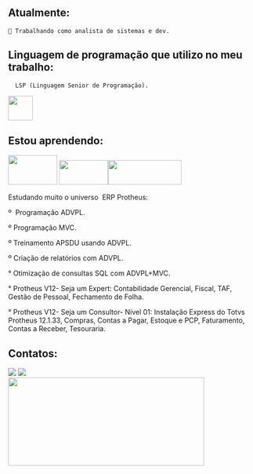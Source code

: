   ## Atualmente: 
    🔭 Trabalhando como analista de sistemas e dev.
   ## Linguagem de programação que  utilizo no meu trabalho:
      LSP (Linguagem Senior de Programação).
   <img src="https://cdn.ead.guru/6272/media/public/Logo_Linkedin_x78McpQ.png" width="50" height="50"/> 
   
## Estou aprendendo:

<img src="https://inforchannel.com.br/wp-content/uploads/2021/03/e2d2f80e-java-logo-1.png" width="100" height="60"/> <img src="https://bluecast.com.br/wp-content/uploads/2021/11/Bluecast-IT-Outsourcing-ADVPL.jpg" width="100" height="50"><img src="https://brainbox.com.br/wp-content/uploads/2021/12/cropped-prhotheus_logo.png" width="150" height="50"/>

Estudando muito o universo  ERP Protheus:

º  Programação ADVPL.

º Programação MVC.

º Treinamento APSDU usando ADVPL.

º Criação de relatórios com ADVPL.

° Otimização de consultas SQL com ADVPL+MVC.

° Protheus V12- Seja um Expert: Contabilidade Gerencial, Fiscal, TAF, Gestão de Pessoal, Fechamento de Folha.

° Protheus V12- Seja um Consultor- Nível 01: Instalação Express do Totvs Protheus 12.1.33, Compras, Contas a Pagar, Estoque e PCP, Faturamento, Contas a Receber, Tesouraria.
## Contatos:

<div>
<a href = "mailto:andersonabreurabelo.9@gmail.com"><img src="https://img.shields.io/badge/Gmail-D14836?style=for-the-badge&logo=gmail&logoColor=white" target="_blank"></a>
<a href="https://www.linkedin.com/in/anderson-abreu-rabelo-8248061a9/" target="_blank"><img src="https://img.shields.io/badge/-LinkedIn-%230077B5?style=for-the-badge&logo=linkedin&logoColor=white" target="_blank"></a>   
</div>

<img height="180em" width="400em" src="https://github-readme-stats.vercel.app/api/top-langs/?username=anderasd100&amp;layout=compact&amp;langs_count=7&amp;theme=dracula" style="max-width: 100%;">
